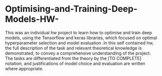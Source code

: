 # Optimising-and-Training-Deep-Models-HW-
This was an individual hw project to learn how to optimise and train deep models, using the Tensorflow and keras libraries, which focused on optimal hyperparameter selection and model evaluation .In this self contained hw, the full description of the task and relevant theoretical knowledge is demonstrated, to convey a comprehensive understanding of the project. The tasks are differentiated from the theory by the [TO COMPLETE] notation, and justifications of model choice and evaluation are written where appropriate.

